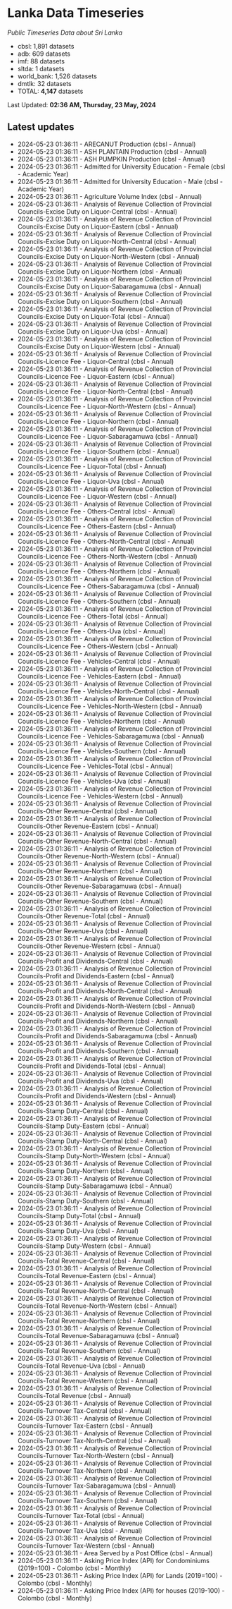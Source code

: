 # Lanka Data Timeseries
*Public Timeseries Data about Sri Lanka*

* cbsl: 1,891 datasets
* adb: 609 datasets
* imf: 88 datasets
* sltda: 1 datasets
* world_bank: 1,526 datasets
* dmtlk: 32 datasets
* TOTAL: **4,147** datasets

Last Updated: **02:36 AM, Thursday, 23 May, 2024**

## Latest updates

* 2024-05-23 01:36:11 - ARECANUT Production (cbsl - Annual)
* 2024-05-23 01:36:11 - ASH PLANTAIN Production (cbsl - Annual)
* 2024-05-23 01:36:11 - ASH PUMPKIN Production (cbsl - Annual)
* 2024-05-23 01:36:11 - Admitted for University Education - Female (cbsl - Academic Year)
* 2024-05-23 01:36:11 - Admitted for University Education - Male (cbsl - Academic Year)
* 2024-05-23 01:36:11 - Agriculture Volume Index (cbsl - Annual)
* 2024-05-23 01:36:11 - Analysis of Revenue Collection of Provincial Councils-Excise Duty on Liquor-Central (cbsl - Annual)
* 2024-05-23 01:36:11 - Analysis of Revenue Collection of Provincial Councils-Excise Duty on Liquor-Eastern (cbsl - Annual)
* 2024-05-23 01:36:11 - Analysis of Revenue Collection of Provincial Councils-Excise Duty on Liquor-North-Central (cbsl - Annual)
* 2024-05-23 01:36:11 - Analysis of Revenue Collection of Provincial Councils-Excise Duty on Liquor-North-Western (cbsl - Annual)
* 2024-05-23 01:36:11 - Analysis of Revenue Collection of Provincial Councils-Excise Duty on Liquor-Northern (cbsl - Annual)
* 2024-05-23 01:36:11 - Analysis of Revenue Collection of Provincial Councils-Excise Duty on Liquor-Sabaragamuwa (cbsl - Annual)
* 2024-05-23 01:36:11 - Analysis of Revenue Collection of Provincial Councils-Excise Duty on Liquor-Southern (cbsl - Annual)
* 2024-05-23 01:36:11 - Analysis of Revenue Collection of Provincial Councils-Excise Duty on Liquor-Total (cbsl - Annual)
* 2024-05-23 01:36:11 - Analysis of Revenue Collection of Provincial Councils-Excise Duty on Liquor-Uva (cbsl - Annual)
* 2024-05-23 01:36:11 - Analysis of Revenue Collection of Provincial Councils-Excise Duty on Liquor-Western (cbsl - Annual)
* 2024-05-23 01:36:11 - Analysis of Revenue Collection of Provincial Councils-Licence Fee - Liquor-Central (cbsl - Annual)
* 2024-05-23 01:36:11 - Analysis of Revenue Collection of Provincial Councils-Licence Fee - Liquor-Eastern (cbsl - Annual)
* 2024-05-23 01:36:11 - Analysis of Revenue Collection of Provincial Councils-Licence Fee - Liquor-North-Central (cbsl - Annual)
* 2024-05-23 01:36:11 - Analysis of Revenue Collection of Provincial Councils-Licence Fee - Liquor-North-Western (cbsl - Annual)
* 2024-05-23 01:36:11 - Analysis of Revenue Collection of Provincial Councils-Licence Fee - Liquor-Northern (cbsl - Annual)
* 2024-05-23 01:36:11 - Analysis of Revenue Collection of Provincial Councils-Licence Fee - Liquor-Sabaragamuwa (cbsl - Annual)
* 2024-05-23 01:36:11 - Analysis of Revenue Collection of Provincial Councils-Licence Fee - Liquor-Southern (cbsl - Annual)
* 2024-05-23 01:36:11 - Analysis of Revenue Collection of Provincial Councils-Licence Fee - Liquor-Total (cbsl - Annual)
* 2024-05-23 01:36:11 - Analysis of Revenue Collection of Provincial Councils-Licence Fee - Liquor-Uva (cbsl - Annual)
* 2024-05-23 01:36:11 - Analysis of Revenue Collection of Provincial Councils-Licence Fee - Liquor-Western (cbsl - Annual)
* 2024-05-23 01:36:11 - Analysis of Revenue Collection of Provincial Councils-Licence Fee - Others-Central (cbsl - Annual)
* 2024-05-23 01:36:11 - Analysis of Revenue Collection of Provincial Councils-Licence Fee - Others-Eastern (cbsl - Annual)
* 2024-05-23 01:36:11 - Analysis of Revenue Collection of Provincial Councils-Licence Fee - Others-North-Central (cbsl - Annual)
* 2024-05-23 01:36:11 - Analysis of Revenue Collection of Provincial Councils-Licence Fee - Others-North-Western (cbsl - Annual)
* 2024-05-23 01:36:11 - Analysis of Revenue Collection of Provincial Councils-Licence Fee - Others-Northern (cbsl - Annual)
* 2024-05-23 01:36:11 - Analysis of Revenue Collection of Provincial Councils-Licence Fee - Others-Sabaragamuwa (cbsl - Annual)
* 2024-05-23 01:36:11 - Analysis of Revenue Collection of Provincial Councils-Licence Fee - Others-Southern (cbsl - Annual)
* 2024-05-23 01:36:11 - Analysis of Revenue Collection of Provincial Councils-Licence Fee - Others-Total (cbsl - Annual)
* 2024-05-23 01:36:11 - Analysis of Revenue Collection of Provincial Councils-Licence Fee - Others-Uva (cbsl - Annual)
* 2024-05-23 01:36:11 - Analysis of Revenue Collection of Provincial Councils-Licence Fee - Others-Western (cbsl - Annual)
* 2024-05-23 01:36:11 - Analysis of Revenue Collection of Provincial Councils-Licence Fee - Vehicles-Central (cbsl - Annual)
* 2024-05-23 01:36:11 - Analysis of Revenue Collection of Provincial Councils-Licence Fee - Vehicles-Eastern (cbsl - Annual)
* 2024-05-23 01:36:11 - Analysis of Revenue Collection of Provincial Councils-Licence Fee - Vehicles-North-Central (cbsl - Annual)
* 2024-05-23 01:36:11 - Analysis of Revenue Collection of Provincial Councils-Licence Fee - Vehicles-North-Western (cbsl - Annual)
* 2024-05-23 01:36:11 - Analysis of Revenue Collection of Provincial Councils-Licence Fee - Vehicles-Northern (cbsl - Annual)
* 2024-05-23 01:36:11 - Analysis of Revenue Collection of Provincial Councils-Licence Fee - Vehicles-Sabaragamuwa (cbsl - Annual)
* 2024-05-23 01:36:11 - Analysis of Revenue Collection of Provincial Councils-Licence Fee - Vehicles-Southern (cbsl - Annual)
* 2024-05-23 01:36:11 - Analysis of Revenue Collection of Provincial Councils-Licence Fee - Vehicles-Total (cbsl - Annual)
* 2024-05-23 01:36:11 - Analysis of Revenue Collection of Provincial Councils-Licence Fee - Vehicles-Uva (cbsl - Annual)
* 2024-05-23 01:36:11 - Analysis of Revenue Collection of Provincial Councils-Licence Fee - Vehicles-Western (cbsl - Annual)
* 2024-05-23 01:36:11 - Analysis of Revenue Collection of Provincial Councils-Other Revenue-Central (cbsl - Annual)
* 2024-05-23 01:36:11 - Analysis of Revenue Collection of Provincial Councils-Other Revenue-Eastern (cbsl - Annual)
* 2024-05-23 01:36:11 - Analysis of Revenue Collection of Provincial Councils-Other Revenue-North-Central (cbsl - Annual)
* 2024-05-23 01:36:11 - Analysis of Revenue Collection of Provincial Councils-Other Revenue-North-Western (cbsl - Annual)
* 2024-05-23 01:36:11 - Analysis of Revenue Collection of Provincial Councils-Other Revenue-Northern (cbsl - Annual)
* 2024-05-23 01:36:11 - Analysis of Revenue Collection of Provincial Councils-Other Revenue-Sabaragamuwa (cbsl - Annual)
* 2024-05-23 01:36:11 - Analysis of Revenue Collection of Provincial Councils-Other Revenue-Southern (cbsl - Annual)
* 2024-05-23 01:36:11 - Analysis of Revenue Collection of Provincial Councils-Other Revenue-Total (cbsl - Annual)
* 2024-05-23 01:36:11 - Analysis of Revenue Collection of Provincial Councils-Other Revenue-Uva (cbsl - Annual)
* 2024-05-23 01:36:11 - Analysis of Revenue Collection of Provincial Councils-Other Revenue-Western (cbsl - Annual)
* 2024-05-23 01:36:11 - Analysis of Revenue Collection of Provincial Councils-Profit and Dividends-Central (cbsl - Annual)
* 2024-05-23 01:36:11 - Analysis of Revenue Collection of Provincial Councils-Profit and Dividends-Eastern (cbsl - Annual)
* 2024-05-23 01:36:11 - Analysis of Revenue Collection of Provincial Councils-Profit and Dividends-North-Central (cbsl - Annual)
* 2024-05-23 01:36:11 - Analysis of Revenue Collection of Provincial Councils-Profit and Dividends-North-Western (cbsl - Annual)
* 2024-05-23 01:36:11 - Analysis of Revenue Collection of Provincial Councils-Profit and Dividends-Northern (cbsl - Annual)
* 2024-05-23 01:36:11 - Analysis of Revenue Collection of Provincial Councils-Profit and Dividends-Sabaragamuwa (cbsl - Annual)
* 2024-05-23 01:36:11 - Analysis of Revenue Collection of Provincial Councils-Profit and Dividends-Southern (cbsl - Annual)
* 2024-05-23 01:36:11 - Analysis of Revenue Collection of Provincial Councils-Profit and Dividends-Total (cbsl - Annual)
* 2024-05-23 01:36:11 - Analysis of Revenue Collection of Provincial Councils-Profit and Dividends-Uva (cbsl - Annual)
* 2024-05-23 01:36:11 - Analysis of Revenue Collection of Provincial Councils-Profit and Dividends-Western (cbsl - Annual)
* 2024-05-23 01:36:11 - Analysis of Revenue Collection of Provincial Councils-Stamp Duty-Central (cbsl - Annual)
* 2024-05-23 01:36:11 - Analysis of Revenue Collection of Provincial Councils-Stamp Duty-Eastern (cbsl - Annual)
* 2024-05-23 01:36:11 - Analysis of Revenue Collection of Provincial Councils-Stamp Duty-North-Central (cbsl - Annual)
* 2024-05-23 01:36:11 - Analysis of Revenue Collection of Provincial Councils-Stamp Duty-North-Western (cbsl - Annual)
* 2024-05-23 01:36:11 - Analysis of Revenue Collection of Provincial Councils-Stamp Duty-Northern (cbsl - Annual)
* 2024-05-23 01:36:11 - Analysis of Revenue Collection of Provincial Councils-Stamp Duty-Sabaragamuwa (cbsl - Annual)
* 2024-05-23 01:36:11 - Analysis of Revenue Collection of Provincial Councils-Stamp Duty-Southern (cbsl - Annual)
* 2024-05-23 01:36:11 - Analysis of Revenue Collection of Provincial Councils-Stamp Duty-Total (cbsl - Annual)
* 2024-05-23 01:36:11 - Analysis of Revenue Collection of Provincial Councils-Stamp Duty-Uva (cbsl - Annual)
* 2024-05-23 01:36:11 - Analysis of Revenue Collection of Provincial Councils-Stamp Duty-Western (cbsl - Annual)
* 2024-05-23 01:36:11 - Analysis of Revenue Collection of Provincial Councils-Total Revenue-Central (cbsl - Annual)
* 2024-05-23 01:36:11 - Analysis of Revenue Collection of Provincial Councils-Total Revenue-Eastern (cbsl - Annual)
* 2024-05-23 01:36:11 - Analysis of Revenue Collection of Provincial Councils-Total Revenue-North-Central (cbsl - Annual)
* 2024-05-23 01:36:11 - Analysis of Revenue Collection of Provincial Councils-Total Revenue-North-Western (cbsl - Annual)
* 2024-05-23 01:36:11 - Analysis of Revenue Collection of Provincial Councils-Total Revenue-Northern (cbsl - Annual)
* 2024-05-23 01:36:11 - Analysis of Revenue Collection of Provincial Councils-Total Revenue-Sabaragamuwa (cbsl - Annual)
* 2024-05-23 01:36:11 - Analysis of Revenue Collection of Provincial Councils-Total Revenue-Southern (cbsl - Annual)
* 2024-05-23 01:36:11 - Analysis of Revenue Collection of Provincial Councils-Total Revenue-Uva (cbsl - Annual)
* 2024-05-23 01:36:11 - Analysis of Revenue Collection of Provincial Councils-Total Revenue-Western (cbsl - Annual)
* 2024-05-23 01:36:11 - Analysis of Revenue Collection of Provincial Councils-Total Revenue (cbsl - Annual)
* 2024-05-23 01:36:11 - Analysis of Revenue Collection of Provincial Councils-Turnover Tax-Central (cbsl - Annual)
* 2024-05-23 01:36:11 - Analysis of Revenue Collection of Provincial Councils-Turnover Tax-Eastern (cbsl - Annual)
* 2024-05-23 01:36:11 - Analysis of Revenue Collection of Provincial Councils-Turnover Tax-North-Central (cbsl - Annual)
* 2024-05-23 01:36:11 - Analysis of Revenue Collection of Provincial Councils-Turnover Tax-North-Western (cbsl - Annual)
* 2024-05-23 01:36:11 - Analysis of Revenue Collection of Provincial Councils-Turnover Tax-Northern (cbsl - Annual)
* 2024-05-23 01:36:11 - Analysis of Revenue Collection of Provincial Councils-Turnover Tax-Sabaragamuwa (cbsl - Annual)
* 2024-05-23 01:36:11 - Analysis of Revenue Collection of Provincial Councils-Turnover Tax-Southern (cbsl - Annual)
* 2024-05-23 01:36:11 - Analysis of Revenue Collection of Provincial Councils-Turnover Tax-Total (cbsl - Annual)
* 2024-05-23 01:36:11 - Analysis of Revenue Collection of Provincial Councils-Turnover Tax-Uva (cbsl - Annual)
* 2024-05-23 01:36:11 - Analysis of Revenue Collection of Provincial Councils-Turnover Tax-Western (cbsl - Annual)
* 2024-05-23 01:36:11 - Area Served by a Post Office (cbsl - Annual)
* 2024-05-23 01:36:11 - Asking Price Index (API) for Condominiums (2019=100) - Colombo (cbsl - Monthly)
* 2024-05-23 01:36:11 - Asking Price Index (API) for Lands (2019=100) - Colombo (cbsl - Monthly)
* 2024-05-23 01:36:11 - Asking Price Index (API) for houses (2019-100) - Colombo (cbsl - Monthly)